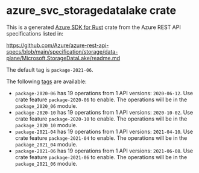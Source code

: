 # azure_svc_storagedatalake crate

This is a generated [Azure SDK for Rust](https://github.com/Azure/azure-sdk-for-rust) crate from the Azure REST API specifications listed in:

https://github.com/Azure/azure-rest-api-specs/blob/main/specification/storage/data-plane/Microsoft.StorageDataLake/readme.md

The default tag is `package-2021-06`.

The following [tags](https://github.com/Azure/azure-sdk-for-rust/blob/main/services/tags.md) are available:

- `package-2020-06` has 19 operations from 1 API versions: `2020-06-12`. Use crate feature `package-2020-06` to enable. The operations will be in the `package_2020_06` module.
- `package-2020-10` has 19 operations from 1 API versions: `2020-10-02`. Use crate feature `package-2020-10` to enable. The operations will be in the `package_2020_10` module.
- `package-2021-04` has 19 operations from 1 API versions: `2021-04-10`. Use crate feature `package-2021-04` to enable. The operations will be in the `package_2021_04` module.
- `package-2021-06` has 19 operations from 1 API versions: `2021-06-08`. Use crate feature `package-2021-06` to enable. The operations will be in the `package_2021_06` module.